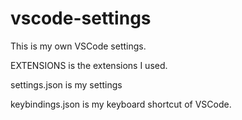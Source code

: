 # vscode-settings

This is my own VSCode settings.

EXTENSIONS is the extensions I used.

settings.json is my settings

keybindings.json is my keyboard shortcut of VSCode.
